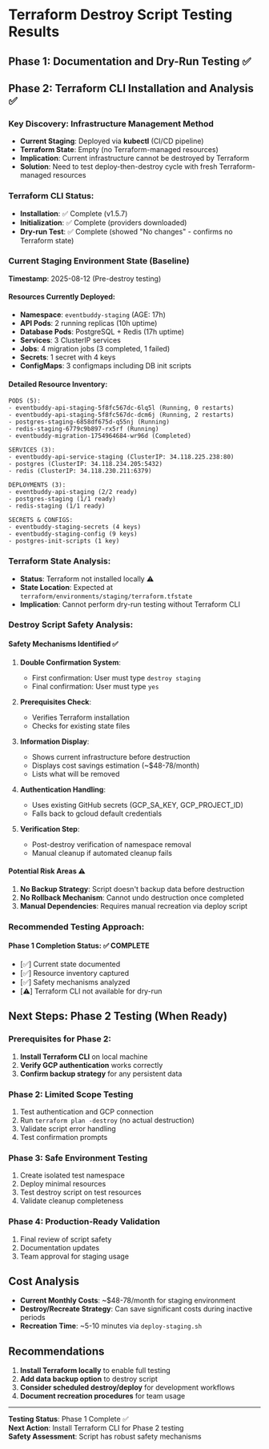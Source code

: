 # Terraform Destroy Script Testing Results

## Phase 1: Documentation and Dry-Run Testing ✅

## Phase 2: Terraform CLI Installation and Analysis ✅

### Key Discovery: Infrastructure Management Method
- **Current Staging**: Deployed via **kubectl** (CI/CD pipeline)
- **Terraform State**: Empty (no Terraform-managed resources)
- **Implication**: Current infrastructure cannot be destroyed by Terraform
- **Solution**: Need to test deploy-then-destroy cycle with fresh Terraform-managed resources

### Terraform CLI Status:
- **Installation**: ✅ Complete (v1.5.7)
- **Initialization**: ✅ Complete (providers downloaded)
- **Dry-run Test**: ✅ Complete (showed "No changes" - confirms no Terraform state)

### Current Staging Environment State (Baseline)
**Timestamp**: 2025-08-12 (Pre-destroy testing)

#### Resources Currently Deployed:
- **Namespace**: `eventbuddy-staging` (AGE: 17h)
- **API Pods**: 2 running replicas (10h uptime)
- **Database Pods**: PostgreSQL + Redis (17h uptime)
- **Services**: 3 ClusterIP services
- **Jobs**: 4 migration jobs (3 completed, 1 failed)
- **Secrets**: 1 secret with 4 keys
- **ConfigMaps**: 3 configmaps including DB init scripts

#### Detailed Resource Inventory:
```
PODS (5):
- eventbuddy-api-staging-5f8fc567dc-6lq5l (Running, 0 restarts)
- eventbuddy-api-staging-5f8fc567dc-dcm6j (Running, 2 restarts)
- postgres-staging-6858df675d-q55nj (Running)
- redis-staging-6779c9b897-rx5rf (Running)
- eventbuddy-migration-1754964684-wr96d (Completed)

SERVICES (3):
- eventbuddy-api-service-staging (ClusterIP: 34.118.225.238:80)
- postgres (ClusterIP: 34.118.234.205:5432)
- redis (ClusterIP: 34.118.230.211:6379)

DEPLOYMENTS (3):
- eventbuddy-api-staging (2/2 ready)
- postgres-staging (1/1 ready)
- redis-staging (1/1 ready)

SECRETS & CONFIGS:
- eventbuddy-staging-secrets (4 keys)
- eventbuddy-staging-config (9 keys)
- postgres-init-scripts (1 key)
```

### Terraform State Analysis:
- **Status**: Terraform not installed locally ⚠️
- **State Location**: Expected at `terraform/environments/staging/terraform.tfstate`
- **Implication**: Cannot perform dry-run testing without Terraform CLI

### Destroy Script Safety Analysis:

#### Safety Mechanisms Identified ✅
1. **Double Confirmation System**:
   - First confirmation: User must type `destroy staging`
   - Final confirmation: User must type `yes`

2. **Prerequisites Check**:
   - Verifies Terraform installation
   - Checks for existing state files

3. **Information Display**:
   - Shows current infrastructure before destruction
   - Displays cost savings estimation (~$48-78/month)
   - Lists what will be removed

4. **Authentication Handling**:
   - Uses existing GitHub secrets (GCP_SA_KEY, GCP_PROJECT_ID)
   - Falls back to gcloud default credentials

5. **Verification Step**:
   - Post-destroy verification of namespace removal
   - Manual cleanup if automated cleanup fails

#### Potential Risk Areas ⚠️
1. **No Backup Strategy**: Script doesn't backup data before destruction
2. **No Rollback Mechanism**: Cannot undo destruction once completed
3. **Manual Dependencies**: Requires manual recreation via deploy script

### Recommended Testing Approach:

#### Phase 1 Completion Status: ✅ COMPLETE
- [✅] Current state documented
- [✅] Resource inventory captured
- [✅] Safety mechanisms analyzed
- [⚠️] Terraform CLI not available for dry-run

## Next Steps: Phase 2 Testing (When Ready)

### Prerequisites for Phase 2:
1. **Install Terraform CLI** on local machine
2. **Verify GCP authentication** works correctly
3. **Confirm backup strategy** for any persistent data

### Phase 2: Limited Scope Testing
1. Test authentication and GCP connection
2. Run `terraform plan -destroy` (no actual destruction)
3. Validate script error handling
4. Test confirmation prompts

### Phase 3: Safe Environment Testing
1. Create isolated test namespace
2. Deploy minimal resources
3. Test destroy script on test resources
4. Validate cleanup completeness

### Phase 4: Production-Ready Validation
1. Final review of script safety
2. Documentation updates
3. Team approval for staging usage

## Cost Analysis
- **Current Monthly Costs**: ~$48-78/month for staging environment
- **Destroy/Recreate Strategy**: Can save significant costs during inactive periods
- **Recreation Time**: ~5-10 minutes via `deploy-staging.sh`

## Recommendations
1. **Install Terraform locally** to enable full testing
2. **Add data backup option** to destroy script
3. **Consider scheduled destroy/deploy** for development workflows
4. **Document recreation procedures** for team usage

---
**Testing Status**: Phase 1 Complete ✅  
**Next Action**: Install Terraform CLI for Phase 2 testing  
**Safety Assessment**: Script has robust safety mechanisms